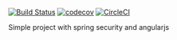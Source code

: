 [![Build Status](https://travis-ci.org/juncevich/test_springsecurity_angularjs.svg?branch=master)](https://travis-ci.org/juncevich/test_springsecurity_angularjs)
[![codecov](https://codecov.io/gh/juncevich/test_springsecurity_angularjs/branch/master/graph/badge.svg)](https://codecov.io/gh/juncevich/test_springsecurity_angularjs)
[![CircleCI](https://circleci.com/gh/juncevich/test_springsecurity_angularjs.svg?style=svg)](https://circleci.com/gh/juncevich/test_springsecurity_angularjs)

Simple project with spring security and angularjs